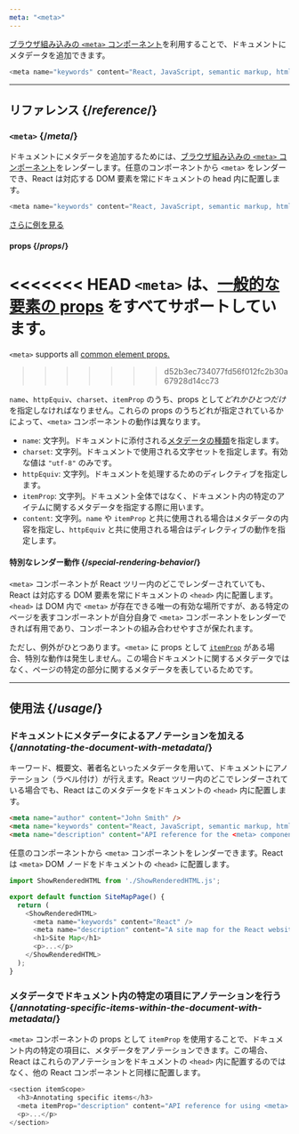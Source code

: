 ```yaml
---
meta: "<meta>"
---
```


<Intro>

[ブラウザ組み込みの `<meta>` コンポーネント](https://developer.mozilla.org/en-US/docs/Web/HTML/Element/meta)を利用することで、ドキュメントにメタデータを追加できます。

```js
<meta name="keywords" content="React, JavaScript, semantic markup, html" />
```

</Intro>

<InlineToc />

---

## リファレンス {/*reference*/}

### `<meta>` {/*meta*/}

ドキュメントにメタデータを追加するためには、[ブラウザ組み込みの `<meta>` コンポーネント](https://developer.mozilla.org/en-US/docs/Web/HTML/Element/meta)をレンダーします。任意のコンポーネントから `<meta>` をレンダーでき、React は対応する DOM 要素を常にドキュメントの head 内に配置します。

```js
<meta name="keywords" content="React, JavaScript, semantic markup, html" />
```

[さらに例を見る](#usage)

#### props {/*props*/}

<<<<<<< HEAD
`<meta>` は、[一般的な要素の props](/reference/react-dom/components/common#props) をすべてサポートしています。
=======
`<meta>` supports all [common element props.](/reference/react-dom/components/common#common-props)
>>>>>>> d52b3ec734077fd56f012fc2b30a67928d14cc73

`name`、`httpEquiv`、`charset`、`itemProp` のうち、props として*どれかひとつだけ*を指定しなければなりません。これらの props のうちどれが指定されているかによって、`<meta>` コンポーネントの動作は異なります。

* `name`: 文字列。ドキュメントに添付される[メタデータの種類](https://developer.mozilla.org/en-US/docs/Web/HTML/Element/meta/name)を指定します。
* `charset`: 文字列。ドキュメントで使用される文字セットを指定します。有効な値は `"utf-8"` のみです。
* `httpEquiv`: 文字列。ドキュメントを処理するためのディレクティブを指定します。
* `itemProp`: 文字列。ドキュメント全体ではなく、ドキュメント内の特定のアイテムに関するメタデータを指定する際に用います。
* `content`: 文字列。`name` や `itemProp` と共に使用される場合はメタデータの内容を指定し、`httpEquiv` と共に使用される場合はディレクティブの動作を指定します。

#### 特別なレンダー動作 {/*special-rendering-behavior*/}

`<meta>` コンポーネントが React ツリー内のどこでレンダーされていても、React は対応する DOM 要素を常にドキュメントの `<head>` 内に配置します。`<head>` は DOM 内で `<meta>` が存在できる唯一の有効な場所ですが、ある特定のページを表すコンポーネントが自分自身で `<meta>` コンポーネントをレンダーできれば有用であり、コンポーネントの組み合わせやすさが保たれます。

ただし、例外がひとつあります。`<meta>` に props として [`itemProp`](https://developer.mozilla.org/en-US/docs/Web/HTML/Global_attributes/itemprop) がある場合、特別な動作は発生しません。この場合ドキュメントに関するメタデータではなく、ページの特定の部分に関するメタデータを表しているためです。

---

## 使用法 {/*usage*/}

### ドキュメントにメタデータによるアノテーションを加える {/*annotating-the-document-with-metadata*/}

キーワード、概要文、著者名といったメタデータを用いて、ドキュメントにアノテーション（ラベル付け）が行えます。React ツリー内のどこでレンダーされている場合でも、React はこのメタデータをドキュメントの `<head>` 内に配置します。

```html
<meta name="author" content="John Smith" />
<meta name="keywords" content="React, JavaScript, semantic markup, html" />
<meta name="description" content="API reference for the <meta> component in React DOM" />
```

任意のコンポーネントから `<meta>` コンポーネントをレンダーできます。React は `<meta>` DOM ノードをドキュメントの `<head>` に配置します。

<SandpackWithHTMLOutput>

```js src/App.js active
import ShowRenderedHTML from './ShowRenderedHTML.js';

export default function SiteMapPage() {
  return (
    <ShowRenderedHTML>
      <meta name="keywords" content="React" />
      <meta name="description" content="A site map for the React website" />
      <h1>Site Map</h1>
      <p>...</p>
    </ShowRenderedHTML>
  );
}
```

</SandpackWithHTMLOutput>

### メタデータでドキュメント内の特定の項目にアノテーションを行う {/*annotating-specific-items-within-the-document-with-metadata*/}

`<meta>` コンポーネントの props として `itemProp` を使用することで、ドキュメント内の特定の項目に、メタデータをアノテーションできます。この場合、React はこれらのアノテーションをドキュメントの `<head>` 内に配置するのではなく、他の React コンポーネントと同様に配置します。

```js
<section itemScope>
  <h3>Annotating specific items</h3>
  <meta itemProp="description" content="API reference for using <meta> with itemProp" />
  <p>...</p>
</section>
```
